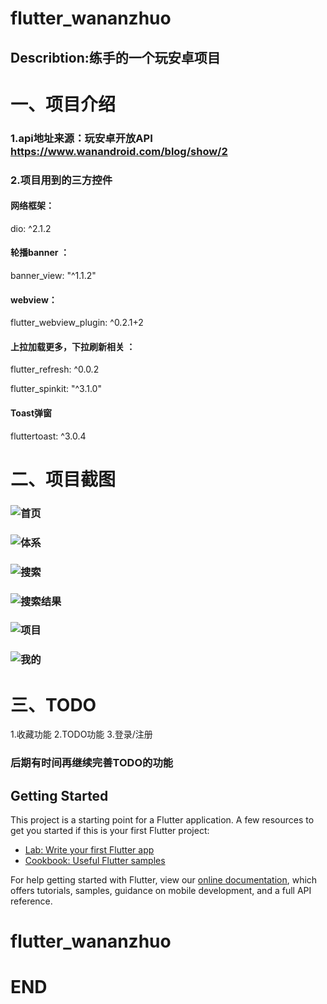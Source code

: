 # flutter_wananzhuo
## Describtion:练手的一个玩安卓项目
# 一、项目介绍
### 1.api地址来源：玩安卓开放API https://www.wanandroid.com/blog/show/2
### 2.项目用到的三方控件
####  网络框架：
dio: ^2.1.2 
####  轮播banner ：
banner_view: "^1.1.2"
####  webview：
flutter_webview_plugin: ^0.2.1+2
####  上拉加载更多，下拉刷新相关 ： 
flutter_refresh: ^0.0.2

flutter_spinkit: "^3.1.0"
####  Toast弹窗
fluttertoast: ^3.0.4

# 二、项目截图
### ![首页](https://github.com/DalesDawson/flutter_wananzhuo/blob/master/images/%E9%A6%96%E9%A1%B5.jpg)
### ![体系](https://github.com/DalesDawson/flutter_wananzhuo/blob/master/images/%E4%BD%93%E7%B3%BB.jpg)
### ![搜索](https://github.com/DalesDawson/flutter_wananzhuo/blob/master/images/%E6%90%9C%E7%B4%A2.jpg)
### ![搜索结果](https://github.com/DalesDawson/flutter_wananzhuo/blob/master/images/%E6%90%9C%E7%B4%A2%E7%BB%93%E6%9E%9C.jpg)
### ![项目](https://github.com/DalesDawson/flutter_wananzhuo/blob/master/images/%E9%A1%B9%E7%9B%AE.jpg)
### ![我的](https://github.com/DalesDawson/flutter_wananzhuo/blob/master/images/%E6%88%91%E7%9A%84.jpg)

# 三、TODO
1.收藏功能
2.TODO功能
3.登录/注册

### 后期有时间再继续完善TODO的功能
## Getting Started
This project is a starting point for a Flutter application.
A few resources to get you started if this is your first Flutter project:
- [Lab: Write your first Flutter app](https://flutter.io/docs/get-started/codelab)
- [Cookbook: Useful Flutter samples](https://flutter.io/docs/cookbook)

For help getting started with Flutter, view our 
[online documentation](https://flutter.io/docs), which offers tutorials, 
samples, guidance on mobile development, and a full API reference.
# flutter_wananzhuo
# END
